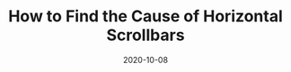 ---
date: 2020-10-08
permalink: false
publisher: polypane
tags:
  - css
  - debugging
  - scrolling
target_url: https://polypane.app/blog/strategies-for-dealing-with-horizontal-overflows/
title: How to Find the Cause of Horizontal Scrollbars
---